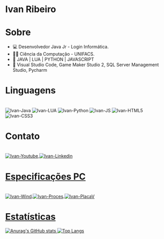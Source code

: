 # Ivan Ribeiro

# Sobre
- 💻 Desenvolvedor Java Jr - Login Informática. 
- 👨‍🎓 Ciência da Computação - UNIFACS.
- 📕 JAVA | LUA | PYTHON | JAVASCRIPT
- 🔧 Visual Studio Code, Game Maker Studio 2, SQL Server Management Studio, Pycharm

# Linguagens 
<div>
<div style="display: inline_block"><br>
  <img align="center" alt="Ivan-Java" src="https://img.shields.io/badge/Java-ED8B00?style=for-the-badge&logo=java&logoColor=white">
  <img align="center" alt="Ivan-LUA" src="https://img.shields.io/badge/Lua-2C2D72?style=for-the-badge&logo=lua&logoColor=white">
  <img align="center" alt="Ivan-Python" src="https://img.shields.io/badge/Python-14354C?style=for-the-badge&logo=python&logoColor=white">
  <img align="center" alt="Ivan-JS" src="https://img.shields.io/badge/JavaScript-323330?style=for-the-badge&logo=javascript&logoColor=F7DF1E">
  <img align="center" alt="Ivan-HTML5" src="https://img.shields.io/badge/HTML5-E34F26?style=for-the-badge&logo=html5&logoColor=white">
  <img align="center" alt="Ivan-CSS3" src="https://img.shields.io/badge/CSS3-1572B6?style=for-the-badge&logo=css3&logoColor=white">
</div>

# Contato
<div>
<div style="display: inline_block"><br>
  <a href="https://www.youtube.com/channel/UC9i2Y5mJlcRowpdLhN-lNAA" target="blank"><img align="center" alt="Ivan-Youtube" src="https://img.shields.io/badge/YouTube-FF0000?style=for-the-badge&logo=youtube&logoColor=white">
  <a href="https://www.linkedin.com/in/ivan-ribeiro-0699b81bb/" target="blank"><img align="center" alt="Ivan-Linkedin" src="https://img.shields.io/badge/LinkedIn-0077B5?style=for-the-badge&logo=linkedin&logoColor=white">
</div>
    
# Especificações PC
<div>
<div style="display: inline_block"><br>
  <img align="center" alt="Ivan-Wind" src="https://img.shields.io/badge/Windows-0078D6?style=for-the-badge&logo=windows&logoColor=white">
  <img align="center" alt="Ivan-Proces" src="https://img.shields.io/badge/Intel-Core_i7_10th-0071C5?style=for-the-badge&logo=intel&logoColor=white">
  <img align="center" alt="Ivan-PlacaV" src="https://img.shields.io/badge/NVIDIA-RTX3060-76B900?style=for-the-badge&logo=nvidia&logoColor=white">
</div>

# Estatísticas

![Anurag's GitHub stats](https://github-readme-stats.vercel.app/api?username=ivanribeirotrc&count_private=true&show_icons=true&theme=radical)
![Top Langs](https://github-readme-stats.vercel.app/api/top-langs/?username=ivanribeirotrc&layout=compact&langs_count=8&theme=radical)




